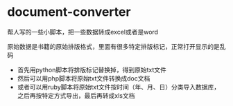 # document-converter
帮人写的一些小脚本，把一些数据转成excel或者是word

原始数据是书籍的原始排版格式，里面有很多特定排版标记，正常打开显示的是乱码

- 首先用python脚本将排版标记替换掉，得到原始txt文件
- 然后可以用php脚本将原始txt文件转换成doc文档
- 或者可以用ruby脚本将原始txt文件按时间（年、月、日）分类导入数据库，之后再按特定方式导出，最后再转成xls文档
